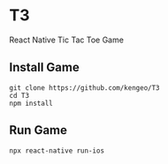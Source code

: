 # T3
React Native Tic Tac Toe Game

## Install Game

```
git clone https://github.com/kengeo/T3
cd T3
npm install
```

## Run Game

```
npx react-native run-ios
```

